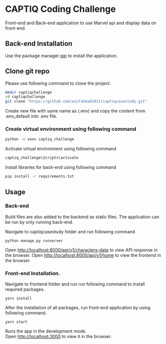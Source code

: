 # CAPTIQ Coding Challenge

Front-end and Back-end application to use Marvel api and display data on front-end.

## Back-end Installation

Use the package manager [pip](https://pip.pypa.io/en/stable/) to install the application.

## Clone git repo
Please use following command to clone the project.

```bash
mkdir captiqchallenge
cd captiqchallenge
git clone "https://github.com/asifahmad1011/captiqcasestudy.git"
```
Create new file with same name as (.env) and copy the content from .env_default into .env file.

### Create virtual environment using following command
```bash
python -m venv captiq_challenge
```
 Activate virtual environment using following command
```bash
captiq_challenge\Scripts\activate
```
Install libraries for back-end using following command
```bash
pip install -r requirements.txt
```

## Usage
### Back-end

Build files are also added to the backend as static files. The application can be run by only running back-end.

Navigate to captiqcasestudy folder and run following command

```terminal
python manage.py runserver
```
Open [http://localhost:8000/api/v1/characters-data](http://localhost:8000/api/v1/characters-data) to view API response in the browser.
Open [http://localhost:8000/api/v1/home](http://localhost:8000/api/v1/home) to view the frontend in the browser.

### Front-end Installation.

Navigate to frontend folder and run run following command to install required packages.

```terminal
yarn install
```

After the installation of all packages, run front-end application by using following command.

```terminal
yarn start
```
Runs the app in the development mode.\
Open [http://localhost:3000](http://localhost:3000) to view it in the browser.